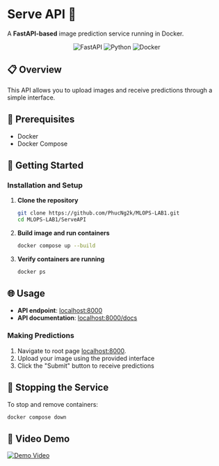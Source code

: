 # Serve API 🚀

A **FastAPI-based** image prediction service running in Docker.

<div align="center">
  <img src="https://img.shields.io/badge/FastAPI-005571?style=for-the-badge&logo=fastapi" alt="FastAPI" />
  <img src="https://img.shields.io/badge/Python-3776AB?style=for-the-badge&logo=python&logoColor=white" alt="Python" />
  <img src="https://img.shields.io/badge/Docker-2496ED?style=for-the-badge&logo=docker&logoColor=white" alt="Docker" />
</div>


## 📋 Overview

This API allows you to upload images and receive predictions through a simple interface.

## 🔧 Prerequisites

- Docker
- Docker Compose

## 🚀 Getting Started

### Installation and Setup

1. **Clone the repository**
   ```bash
   git clone https://github.com/PhucNg2k/MLOPS-LAB1.git
   cd MLOPS-LAB1/ServeAPI
   ```

2. **Build image and run containers**
   ```bash
   docker compose up --build
   ```

3. **Verify containers are running**
   ```bash
   docker ps
   ```

## 🌐 Usage

- **API endpoint**: [localhost:8000](http://localhost:8000)
- **API documentation**: [localhost:8000/docs](http://localhost:8000/docs)

### Making Predictions

1. Navigate to root page [localhost:8000](http://localhost:8000).
2. Upload your image using the provided interface
3. Click the "Submit" button to receive predictions

## 🛑 Stopping the Service

To stop and remove containers:

```bash
docker compose down
```

## 🎥 Video Demo

[![Demo Video](https://img.youtube.com/vi/mela8dFpKq0/0.jpg)](https://youtu.be/6A9RmyL02_k)
